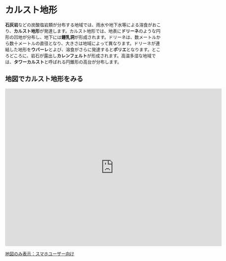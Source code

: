 # カルスト地形
 **石灰岩**などの炭酸塩岩類が分布する地域では、雨水や地下水等による溶食がおこり、**カルスト地形**が発達します。カルスト地形では、地表に**ドリーネ**のような円形の凹地が分布し、地下には**鍾乳洞**が形成されます。ドリーネは、数メートルから数十メートルの直径となり、大きさは地域によって異なります。ドリーネが連結した地形を**ウバーレ**とよび、溶食がさらに発達すると**ポリエ**となります。ところどころに、岩石が露出し**カレンフェルト**が形成されます。高温多湿な地域では、**タワーカルスト**と呼ばれる円錐形の高台が分布します。 
 
## 地図でカルスト地形をみる
<div class="iframe-parent">
<center><iframe width="700" height="510" src="https://gg-oer.github.io/maps/cesium/karst.html" frameborder="0" allow="accelerometer; autoplay; encrypted-media; gyroscope; picture-in-picture" allowfullscreen></iframe></center></div>

[地図のみ表示：スマホユーザー向け](https://gg-oer.github.io/maps/cesium/karst.html)